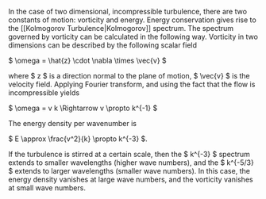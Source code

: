 In the case of two dimensional, incompressible turbulence, there are two constants of motion: vorticity and energy. Energy conservation gives rise to the [[Kolmogorov Turbulence|Kolmogorov]] spectrum. The spectrum governed by vorticity can be calculated in the following way. Vorticity in two dimensions can be described by the following scalar field

$ \omega = \hat{z} \cdot \nabla \times \vec{v} $

where $ z $ is a direction normal to the plane of motion, $ \vec{v} $ is the velocity field. Applying Fourier transform, and using the fact that the flow is incompressible yields

$ \omega = v k \Rightarrow v \propto k^{-1} $

The energy density per wavenumber is

$ E \approx \frac{v^2}{k} \propto k^{-3} $.

If the turbulence is stirred at a certain scale, then the $ k^{-3} $ spectrum extends to smaller wavelengths (higher wave numbers), and the $ k^{-5/3} $ extends to larger wavelengths (smaller wave numbers). In this case, the energy density vanishes at large wave numbers, and the vorticity vanishes at small wave numbers.